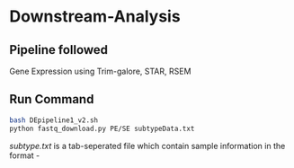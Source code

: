 # Downstream-Analysis

## Pipeline followed   
Gene Expression using Trim-galore, STAR, RSEM

## Run Command 
```bash
bash DEpipeline1_v2.sh
python fastq_download.py PE/SE subtypeData.txt
```

*subtype.txt* is a tab-seperated file which contain sample information in the format - 
 <sample Acccession number> <sample subtype>
